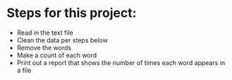 # Steps for this project:
- Read in the text file
- Clean the data per steps below
- Remove the words
- Make a count of each word
- Print out a report that shows the number of times each word appears in a file